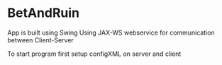 # BetAndRuin

App is built using Swing
Using JAX-WS webservice for communication between Client-Server

To start program first setup configXML on server and client
